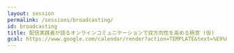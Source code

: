 ```yaml
---
layout: session
permalink: /sessions/broadcasting/
id: broadcasting
title: 配信実践者が語るオンラインコミュニケーションで双方向性を高める極意 (仮)
gcal: https://www.google.com/calendar/render?action=TEMPLATE&text=%E9%85%8D%E4%BF%A1%E5%AE%9F%E8%B7%B5%E8%80%85%E3%81%8C%E8%AA%9E%E3%82%8B%E3%82%AA%E3%83%B3%E3%83%A9%E3%82%A4%E3%83%B3%E3%82%B3%E3%83%9F%E3%83%A5%E3%83%8B%E3%82%B1%E3%83%BC%E3%82%B7%E3%83%A7%E3%83%B3%E3%81%A7%E5%8F%8C%E6%96%B9%E5%90%91%E6%80%A7%E3%82%92%E9%AB%98%E3%82%81%E3%82%8B%E6%A5%B5%E6%84%8F%20(%E4%BB%AE)%20at%20DevRel/Japan%20CONFERENCE%202022&dates=20220806T131000/20220806T140500&location=https://devrel.dev/japan-2021/view/&trp=true&details=%E3%83%88%E3%83%A9%E3%83%83%E3%82%AFA%20/%2013:10%E3%80%9C14:05%0A%0A%F0%9F%8C%9F%20%E3%82%A4%E3%83%99%E3%83%B3%E3%83%88%E5%8F%82%E5%8A%A0%E7%94%A8URL%0Ahttps://devrel.dev/japan-2022/view/%0A%0A%F0%9F%8C%9F%20%E3%82%BB%E3%83%83%E3%82%B7%E3%83%A7%E3%83%B3%E8%A9%B3%E7%B4%B0%0Ahttps://devrel.dev/japan-2022/sessions/broadcasting/%0A%0A%F0%9F%8C%9F%20%E3%83%8F%E3%83%83%E3%82%B7%E3%83%A5%E3%82%BF%E3%82%B0%0A%23DevReljpA%0A%0A%F0%9F%8C%9F%20%E8%B3%AA%E5%95%8F%E6%8A%95%E7%A8%BF%EF%BC%88Sli.do%EF%BC%89%0Ahttps://app.sli.do/event/nRagqiaWQ1koszJjBBn4UM%0A%20%20%0A%F0%9F%8E%A4%20%E3%83%A2%E3%83%87%E3%83%AC%E3%83%BC%E3%82%BF%E3%83%BC%EF%BC%9A%E6%96%B0%E8%97%A4%E6%B4%8B%E4%BB%8B@%E5%A4%A9%E7%A5%9E%E6%94%BE%E9%80%81%E5%B1%80%0A%F0%9F%97%A3%20%E3%83%91%E3%83%8D%E3%83%AA%E3%82%B9%E3%83%88%EF%BC%9A%0A-%20%E6%B8%85%E6%B0%B4%20%E5%84%AA%E5%90%BE@%E3%83%95%E3%83%AA%E3%83%BC%E3%83%A9%E3%83%B3%E3%82%B9%20(%E5%B1%8B%E5%8F%B7%EF%BC%9APBI%20Kingdom)%0A-%20%E9%87%8E%E8%89%AF%E3%83%8F%E3%83%83%E3%82%AF%EF%BC%88%E3%81%96%E3%81%A3%E3%81%8D%E3%83%BC%EF%BC%89@IoTLT%E6%94%BE%E9%80%81%E9%83%A8%0A&trp=undefined&trp=true&sprop=
---
```

